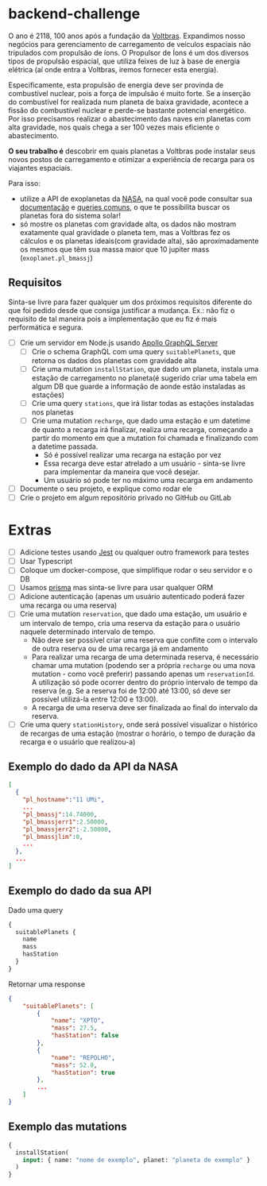 # backend-challenge

O ano é 2118, 100 anos após a fundação da [Voltbras]. Expandimos nosso negócios para gerenciamento de carregamento de veículos espaciais não tripulados com propulsão de íons.
O Propulsor de Íons é um dos diversos tipos de propulsão espacial, que utiliza feixes de luz à base de energia elétrica (aí onde entra a Voltbras, iremos fornecer esta energia).

Especificamente, esta propulsão de energia deve ser provinda de combustível nuclear, pois a força de impulsão é muito forte.
Se a inserção do combustível for realizada num planeta de baixa gravidade, acontece a fissão do combustível nuclear e perde-se bastante potencial energético.
Por isso precisamos realizar o abastecimento das naves em planetas com alta gravidade, nos quais chega a ser 100 vezes mais eficiente o abastecimento.

**O seu trabalho é** descobrir em quais planetas a Voltbras pode instalar seus novos postos de carregamento e otimizar a experiência de recarga para os viajantes espaciais.

Para isso:

- utilize a API de exoplanetas da [NASA], na qual você pode consultar sua [documentação](https://exoplanetarchive.ipac.caltech.edu/docs/program_interfaces.html) e [queries comuns](https://exoplanetarchive.ipac.caltech.edu/docs/API_queries.html), o que te possibilita buscar os planetas fora do sistema solar!
- só mostre os planetas com gravidade alta, os dados não mostram exatamente qual gravidade o planeta tem, mas a Voltbras fez os cálculos e os planetas ideais(com gravidade alta), são aproximadamente os mesmos que têm sua massa maior que 10 jupiter mass (`exoplanet.pl_bmassj`)

## Requisitos

Sinta-se livre para fazer qualquer um dos próximos requisitos diferente do que foi pedido desde que consiga justificar a mudança. Ex.: não fiz o requisito de tal maneira pois a implementação que eu fiz é mais performática e segura.

- [ ] Crie um servidor em Node.js usando [Apollo GraphQL Server](https://www.apollographql.com/docs/apollo-server/)
  - [ ] Crie o schema GraphQL com uma query `suitablePlanets`, que retorna os dados dos planetas com gravidade alta
  - [ ] Crie uma mutation `installStation`, que dado um planeta, instala uma estação de carregamento no planeta(é sugerido criar uma tabela em algum DB que guarde a informação de aonde estão instaladas as estações)
  - [ ] Crie uma query `stations`, que irá listar todas as estações instaladas nos planetas
  - [ ] Crie uma mutation `recharge`, que dado uma estação e um datetime de quanto a recarga irá finalizar, realiza uma recarga, começando a partir do momento em que a mutation foi chamada e finalizando com a datetime passada.
    - Só é possível realizar uma recarga na estação por vez
    - Essa recarga deve estar atrelado a um usuário - sinta-se livre para implementar da maneira que você desejar.
    - Um usuário só pode ter no máximo uma recarga em andamento
- [ ] Documente o seu projeto, e explique como rodar ele
- [ ] Crie o projeto em algum repositório privado no GitHub ou GitLab

# Extras

- [ ] Adicione testes usando [Jest] ou qualquer outro framework para testes
- [ ] Usar Typescript
- [ ] Coloque um docker-compose, que simplifique rodar o seu servidor e o DB
- [ ] Usamos [prisma](prisma.io) mas sinta-se livre para usar qualquer ORM
- [ ] Adicione autenticação (apenas um usuário autenticado poderá fazer uma recarga ou uma reserva)
- [ ] Crie uma mutation `reservation`, que dado uma estação, um usuário e um intervalo de tempo, cria uma reserva da estação para o usuário naquele determinado intervalo de tempo.
  - Não deve ser possível criar uma reserva que conflite com o intervalo de outra reserva ou de uma recarga já em andamento
  - Para realizar uma recarga de uma determinada reserva, é necessário chamar uma mutation (podendo ser a própria `recharge` ou uma nova mutation - como você preferir) passando apenas um `reservationId`. A utilização só pode ocorrer dentro do próprio intervalo de tempo da reserva (e.g. Se a reserva foi de 12:00 até 13:00, só deve ser possível utilizá-la entre 12:00 e 13:00).
  - A recarga de uma reserva deve ser finalizada ao final do intervalo da reserva.
- [ ] Crie uma query `stationHistory`, onde será possível visualizar o histórico de recargas de uma estação (mostrar o horário, o tempo de duração da recarga e o usuário que realizou-a)

## Exemplo do dado da API da NASA

```json
[
  {
    "pl_hostname":"11 UMi",
    ...
    "pl_bmassj":14.74000,
    "pl_bmassjerr1":2.50000,
    "pl_bmassjerr2":-2.50000,
    "pl_bmassjlim":0,
    ...
  },
  ...
]
```

## Exemplo do dado da sua API

Dado uma query

```graphql
{
  suitablePlanets {
    name
    mass
    hasStation
  }
}
```

Retornar uma response

```json
{
    "suitablePlanets": [
        {
            "name": "XPTO",
            "mass": 27.5,
            "hasStation": false
        },
        {
            "name": "REPOLHO",
            "mass": 52.0,
            "hasStation": true
        },
        ...
    ]
}
```

## Exemplo das mutations

```graphql
{
  installStation(
    input: { name: "nome de exemplo", planet: "planeta de exemplo" }
  )
}
```

[nasa]: https://exoplanetarchive.ipac.caltech.edu/TAP/sync?query=select+*+from+ps&format=json
[jest]: https://jest-everywhere.now.sh/
[voltbras]: https://voltbras.com.br
[jupiter mass]: https://en.wikipedia.org/wiki/Jupiter_mass
